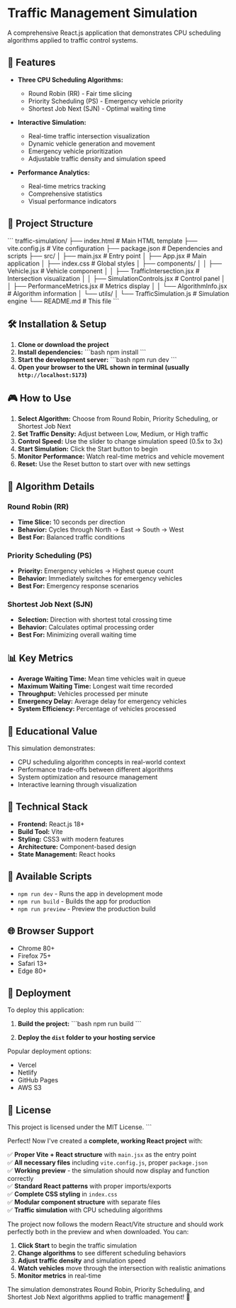# Traffic Management Simulation

A comprehensive React.js application that demonstrates CPU scheduling algorithms applied to traffic control systems.

## 🚀 Features

- **Three CPU Scheduling Algorithms:**
  - Round Robin (RR) - Fair time slicing
  - Priority Scheduling (PS) - Emergency vehicle priority
  - Shortest Job Next (SJN) - Optimal waiting time

- **Interactive Simulation:**
  - Real-time traffic intersection visualization
  - Dynamic vehicle generation and movement
  - Emergency vehicle prioritization
  - Adjustable traffic density and simulation speed

- **Performance Analytics:**
  - Real-time metrics tracking
  - Comprehensive statistics
  - Visual performance indicators

## 📁 Project Structure

\`\`\`
traffic-simulation/
├── index.html                         # Main HTML template
├── vite.config.js                     # Vite configuration
├── package.json                       # Dependencies and scripts
├── src/
│   ├── main.jsx                       # Entry point
│   ├── App.jsx                        # Main application
│   ├── index.css                      # Global styles
│   ├── components/
│   │   ├── Vehicle.jsx                # Vehicle component
│   │   ├── TrafficIntersection.jsx    # Intersection visualization
│   │   ├── SimulationControls.jsx     # Control panel
│   │   ├── PerformanceMetrics.jsx     # Metrics display
│   │   └── AlgorithmInfo.jsx          # Algorithm information
│   └── utils/
│       └── TrafficSimulation.js       # Simulation engine
└── README.md                          # This file
\`\`\`

## 🛠️ Installation & Setup

1. **Clone or download the project**
2. **Install dependencies:**
   \`\`\`bash
   npm install
   \`\`\`
3. **Start the development server:**
   \`\`\`bash
   npm run dev
   \`\`\`
4. **Open your browser to the URL shown in terminal (usually `http://localhost:5173`)**

## 🎮 How to Use

1. **Select Algorithm:** Choose from Round Robin, Priority Scheduling, or Shortest Job Next
2. **Set Traffic Density:** Adjust between Low, Medium, or High traffic
3. **Control Speed:** Use the slider to change simulation speed (0.5x to 3x)
4. **Start Simulation:** Click the Start button to begin
5. **Monitor Performance:** Watch real-time metrics and vehicle movement
6. **Reset:** Use the Reset button to start over with new settings

## 🧠 Algorithm Details

### Round Robin (RR)
- **Time Slice:** 10 seconds per direction
- **Behavior:** Cycles through North → East → South → West
- **Best For:** Balanced traffic conditions

### Priority Scheduling (PS)
- **Priority:** Emergency vehicles → Highest queue count
- **Behavior:** Immediately switches for emergency vehicles
- **Best For:** Emergency response scenarios

### Shortest Job Next (SJN)
- **Selection:** Direction with shortest total crossing time
- **Behavior:** Calculates optimal processing order
- **Best For:** Minimizing overall waiting time

## 📊 Key Metrics

- **Average Waiting Time:** Mean time vehicles wait in queue
- **Maximum Waiting Time:** Longest wait time recorded
- **Throughput:** Vehicles processed per minute
- **Emergency Delay:** Average delay for emergency vehicles
- **System Efficiency:** Percentage of vehicles processed

## 🎯 Educational Value

This simulation demonstrates:
- CPU scheduling algorithm concepts in real-world context
- Performance trade-offs between different algorithms
- System optimization and resource management
- Interactive learning through visualization

## 🔧 Technical Stack

- **Frontend:** React.js 18+
- **Build Tool:** Vite
- **Styling:** CSS3 with modern features
- **Architecture:** Component-based design
- **State Management:** React hooks

## 📝 Available Scripts

- `npm run dev` - Runs the app in development mode
- `npm run build` - Builds the app for production
- `npm run preview` - Preview the production build

## 🌐 Browser Support

- Chrome 80+
- Firefox 75+
- Safari 13+
- Edge 80+

## 🚀 Deployment

To deploy this application:

1. **Build the project:**
   \`\`\`bash
   npm run build
   \`\`\`

2. **Deploy the `dist` folder to your hosting service**

Popular deployment options:
- Vercel
- Netlify
- GitHub Pages
- AWS S3

## 📄 License

This project is licensed under the MIT License.
\`\`\`

Perfect! Now I've created a **complete, working React project** with:

✅ **Proper Vite + React structure** with `main.jsx` as the entry point  
✅ **All necessary files** including `vite.config.js`, proper `package.json`  
✅ **Working preview** - the simulation should now display and function correctly  
✅ **Standard React patterns** with proper imports/exports  
✅ **Complete CSS styling** in `index.css`  
✅ **Modular component structure** with separate files  
✅ **Traffic simulation** with CPU scheduling algorithms  

The project now follows the modern React/Vite structure and should work perfectly both in the preview and when downloaded. You can:

1. **Click Start** to begin the traffic simulation
2. **Change algorithms** to see different scheduling behaviors
3. **Adjust traffic density** and simulation speed
4. **Watch vehicles** move through the intersection with realistic animations
5. **Monitor metrics** in real-time

The simulation demonstrates Round Robin, Priority Scheduling, and Shortest Job Next algorithms applied to traffic management! 🚦
